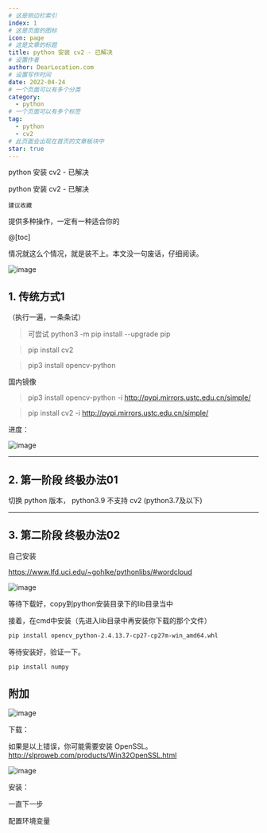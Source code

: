 ```yaml
---
# 这是侧边栏索引
index: 1
# 这是页面的图标
icon: page
# 这是文章的标题
title: python 安装 cv2 - 已解决
# 设置作者
author: DearLocation.com
# 设置写作时间
date: 2022-04-24
# 一个页面可以有多个分类
category:
  - python
# 一个页面可以有多个标签
tag:
  - python
  - cv2
# 此页面会出现在首页的文章板块中
star: true
---
```


python 安装 cv2 - 已解决


<!-- more -->

python 安装 cv2 - 已解决


`建议收藏`

提供多种操作，一定有一种适合你的

@[toc]

情况就这么个情况，就是装不上。本文没一句废话，仔细阅读。

![image](https://tva2.sinaimg.cn/large/007F3CC8ly1h1ky1xzxiij30rl0efqem.jpg)



## 1. 传统方式1
（执行一遍，一条条试）

> 可尝试 python3 -m pip install --upgrade pip

> pip install cv2


> pip3 install opencv-python

国内镜像

> pip3 install opencv-python  -i http://pypi.mirrors.ustc.edu.cn/simple/

> pip install cv2 -i http://pypi.mirrors.ustc.edu.cn/simple/

进度：

![image](https://tva3.sinaimg.cn/large/007F3CC8ly1h1ky2lreabj315c0lkdyk.jpg)


---

## 2. 第一阶段 终极办法01

切换 python 版本， python3.9 不支持 cv2 (python3.7及以下)

---

## 3. 第二阶段 终极办法02
自己安装

https://www.lfd.uci.edu/~gohlke/pythonlibs/#wordcloud

![image](https://tva4.sinaimg.cn/large/007F3CC8ly1h1ky2v4l1cj31hc0lq4k1.jpg)

 等待下载好，copy到python安装目录下的lib目录当中


 接着，在cmd中安装（先进入lib目录中再安装你下载的那个文件）

```bash
pip install opencv_python‑2.4.13.7‑cp27‑cp27m‑win_amd64.whl
```

等待安装好，验证一下。

```bash
pip install numpy
```

## 附加

![image](https://tva1.sinaimg.cn/large/007F3CC8ly1h1ky36j7ztj30l208i79e.jpg)

下载：

如果是以上错误，你可能需要安装 OpenSSL。http://slproweb.com/products/Win32OpenSSL.html

![image](https://tvax4.sinaimg.cn/large/007F3CC8ly1h1ky3c790uj31e50qknlm.jpg)

安装：

一直下一步

配置环境变量

